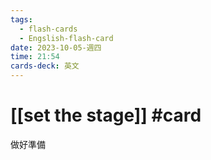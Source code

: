 ```yaml
---
tags:
  - flash-cards
  - Engslish-flash-card
date: 2023-10-05-週四
time: 21:54
cards-deck: 英文
---
```


# [[set the stage]] #card 
做好準備